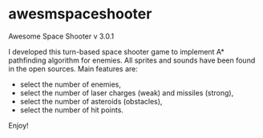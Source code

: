 # awesmspaceshooter
Awesome Space Shooter v 3.0.1

I developed this turn-based space shooter game to implement A* pathfinding algorithm for enemies. All sprites and sounds have been found in the open sources. Main features are:

- select the number of enemies,
- select the number of laser charges (weak) and missiles (strong),
- select the number of asteroids (obstacles),
- select the number of hit points.

Enjoy! 
